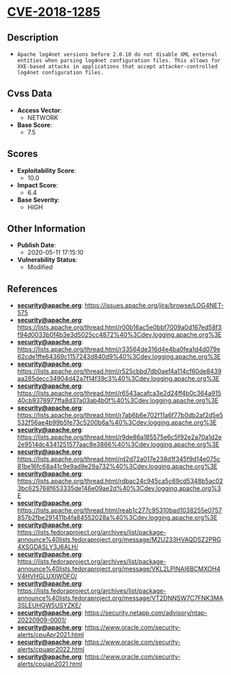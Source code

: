 
# [CVE-2018-1285](https://cve.mitre.org/cgi-bin/cvename.cgi?name=CVE-2018-1285)

## Description

- `Apache log4net versions before 2.0.10 do not disable XML external entities when parsing log4net configuration files. This allows for XXE-based attacks in applications that accept attacker-controlled log4net configuration files.`

## Cvss Data

- **Access Vector**:
  - NETWORK
- **Base Score**:
  - 7.5

## Scores

- **Exploitability Score**:
  - 10.0
- **Impact Score**:
  - 6.4
- **Base Severity**:
  - HIGH

## Other Information

- **Publish Date**:
  - 2020-05-11 17:15:10
- **Vulnerability Status**:
  - Modified

## References

- **security@apache.org**: https://issues.apache.org/jira/browse/LOG4NET-575
- **security@apache.org**: https://lists.apache.org/thread.html/r00b16ac5e0bbf7009a0d167ed58f3f94d0033b0f4b3e3d5025cc4872%40%3Cdev.logging.apache.org%3E
- **security@apache.org**: https://lists.apache.org/thread.html/r33564de316d4e4ba0fea1d4d079e62cde1ffe64369c1157243d840d9%40%3Cdev.logging.apache.org%3E
- **security@apache.org**: https://lists.apache.org/thread.html/r525cbbd7db0aef4a114cf60de8439aa285decc34904d42a7f14f39c3%40%3Cdev.logging.apache.org%3E
- **security@apache.org**: https://lists.apache.org/thread.html/r6543acafca3e2d24ff4b0c364a91540cb9378977ffa8d37a03ab4b0f%40%3Cdev.logging.apache.org%3E
- **security@apache.org**: https://lists.apache.org/thread.html/r7ab6b6e702f11a6f77b0db2af2d5e5532f56ae4b99b5fe73c5200b6a%40%3Cdev.logging.apache.org%3E
- **security@apache.org**: https://lists.apache.org/thread.html/r9de86a185575e6c5f92e2a70a1d2e2e9514dc4341251577aac8e3866%40%3Cdev.logging.apache.org%3E
- **security@apache.org**: https://lists.apache.org/thread.html/rd2d72a017e238d1f345f9d14e075c81be16fc68a41c9e9ad9e29a732%40%3Cdev.logging.apache.org%3E
- **security@apache.org**: https://lists.apache.org/thread.html/rdbac24c945ca5c69cd5348b5ac023bc625768f653335de146e09ae2d%40%3Cdev.logging.apache.org%3E
- **security@apache.org**: https://lists.apache.org/thread.html/reab1c277c95310bad1038255e0757857b2fbe291411b4fa84552028a%40%3Cdev.logging.apache.org%3E
- **security@apache.org**: https://lists.fedoraproject.org/archives/list/package-announce%40lists.fedoraproject.org/message/M2U233HVAQDSZ2PRG4XSGDASLY3J6ALH/
- **security@apache.org**: https://lists.fedoraproject.org/archives/list/package-announce%40lists.fedoraproject.org/message/VKL2LPINAI6BCMXOH4V4HVHGLUXIWOFO/
- **security@apache.org**: https://lists.fedoraproject.org/archives/list/package-announce%40lists.fedoraproject.org/message/VT2DNNSW7C7FNK3MA3SLEUHGW5USYZKE/
- **security@apache.org**: https://security.netapp.com/advisory/ntap-20220909-0001/
- **security@apache.org**: https://www.oracle.com/security-alerts/cpuApr2021.html
- **security@apache.org**: https://www.oracle.com/security-alerts/cpuapr2022.html
- **security@apache.org**: https://www.oracle.com/security-alerts/cpujan2021.html
